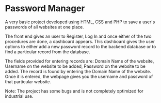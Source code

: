 # Password Manager
A very basic project developed using HTML, CSS and PHP to save a user's passwords of all websites at one place.

The front end gives an user to Register, Log In and once either of the two procedures are done, a dashboard appears. This dashboard gives the user options to either add a new password record to the backend database or to find a particular record from the database.

The fields provided for entering records are: Domain Name of the website, Username on the website to be added, Password on the website to be added. 
The record is found by entering the Domain Name of the website. Once it is entered, the webpage gives you the username and password of that particular website.

Note: 
The project has some bugs and is not completely optimized for industrial use.
